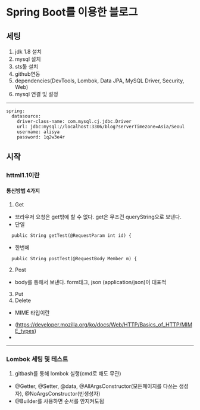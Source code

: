 # Spring Boot를 이용한 블로그

## 세팅
1. jdk 1.8 설치
2. mysql 설치
3. sts툴 설치
4. github연동
5. dependencies(DevTools, Lombok, Data JPA, MySQL Driver, Security, Web) 
6. mysql 연결 및 설정
------------------------------------------------------------------------
```
spring:
  datasource:
    driver-class-name: com.mysql.cj.jdbc.Driver
    url: jdbc:mysql://localhost:3306/blog?serverTimezone=Asia/Seoul
    username: alisya
    password: 1q2w3e4r
```

## 시작
### httml1.1이란
#### 통신방법 4가지
1. Get
- 브라우저 요청은 get밖에 할 수 없다. get은 무조건 queryString으로 보낸다.
- 단일
```	
  public String getTest(@RequestParam int id) {  
```  
- 한번에
```
  public String postTest(@RequestBody Member m) {
```
2. Post
- body를 통해서 보낸다. form태그, json (application/json)이 대표적 
3. Put
4. Delete

* MIME 타입이란
- (https://developer.mozilla.org/ko/docs/Web/HTTP/Basics_of_HTTP/MIME_types)
- 
------------------------------------------------------------------------

### Lombok 세팅 및 테스트
1. gitbash를 통해 lombok 실행(cmd로 해도 무관)

- @Getter, @Setter, @data, @AllArgsConstructor(모든페이지를 다쓰는 생성자), @NoArgsConstructor(빈생성자)
- @Builder를 사용하면 순서를 안지켜도됨



